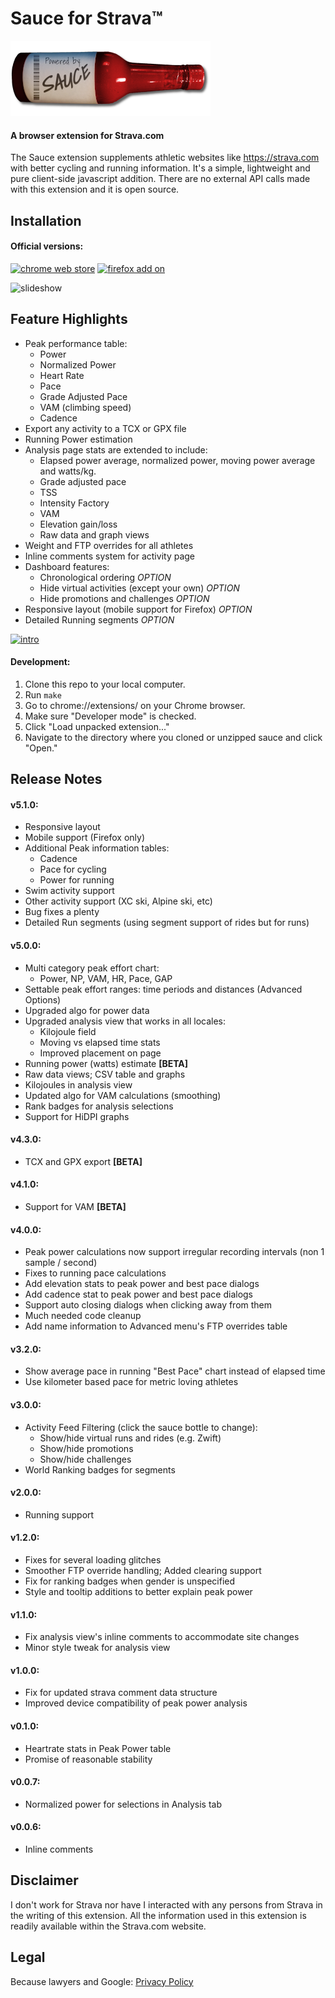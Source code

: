 Sauce for Strava™
===========
![Sauce](images/logo_horiz_320x120.png)
#### A browser extension for Strava.com
The Sauce extension supplements athletic websites like https://strava.com with better
cycling and running information.  It's a simple, lightweight and pure client-side javascript
addition.  There are no external API calls made with this extension and it is open source.


Installation
--------
#### Official versions:
[![chrome web store](https://saucellc.github.io/sauce/assets/images/ChromeWebStore_Badge_v2_206x58.png)](https://chrome.google.com/webstore/detail/eigiefcapdcdmncdghkeahgfmnobigha)
[![firefox add on](https://saucellc.github.io/sauce/assets/images/AMO-button_1.png)](https://addons.mozilla.org/addon/sauce)


![slideshow](https://saucellc.github.io/sauce/assets/images/screenshots/slideshow.gif)


Feature Highlights
--------
 * Peak performance table:
   * Power
   * Normalized Power
   * Heart Rate
   * Pace
   * Grade Adjusted Pace
   * VAM (climbing speed)
   * Cadence
 * Export any activity to a TCX or GPX file
 * Running Power estimation
 * Analysis page stats are extended to include:
   * Elapsed power average, normalized power, moving power average and watts/kg.
   * Grade adjusted pace
   * TSS
   * Intensity Factory
   * VAM
   * Elevation gain/loss
   * Raw data and graph views
 * Weight and FTP overrides for all athletes
 * Inline comments system for activity page
 * Dashboard features:
   * Chronological ordering *OPTION*
   * Hide virtual activities (except your own) *OPTION*
   * Hide promotions and challenges *OPTION*
 * Responsive layout (mobile support for Firefox) *OPTION*
 * Detailed Running segments *OPTION*


[![intro](http://img.youtube.com/vi/VkxEnBb1YhA/0.jpg)](http://www.youtube.com/watch?v=VkxEnBb1YhA)


#### Development:
 1. Clone this repo to your local computer.
 2. Run `make`
 3. Go to chrome://extensions/ on your Chrome browser.
 4. Make sure "Developer mode" is checked.
 5. Click "Load unpacked extension..."
 6. Navigate to the directory  where you cloned or unzipped sauce and click "Open."


Release Notes
--------
#### v5.1.0:
 * Responsive layout
 * Mobile support (Firefox only)
 * Additional Peak information tables:
   * Cadence
   * Pace for cycling
   * Power for running
 * Swim activity support
 * Other activity support (XC ski, Alpine ski, etc)
 * Bug fixes a plenty
 * Detailed Run segments (using segment support of rides but for runs)

#### v5.0.0:
 * Multi category peak effort chart:
   * Power, NP, VAM, HR, Pace, GAP
 * Settable peak effort ranges: time periods and distances (Advanced Options)
 * Upgraded algo for power data
 * Upgraded analysis view that works in all locales:
   * Kilojoule field
   * Moving vs elapsed time stats
   * Improved placement on page
 * Running power (watts) estimate **[BETA]**
 * Raw data views; CSV table and graphs
 * Kilojoules in analysis view
 * Updated algo for VAM calculations (smoothing)
 * Rank badges for analysis selections
 * Support for HiDPI graphs

#### v4.3.0:
 * TCX and GPX export **[BETA]**

#### v4.1.0:
 * Support for VAM **[BETA]**

#### v4.0.0:
 * Peak power calculations now support irregular recording intervals (non 1 sample / second)
 * Fixes to running pace calculations
 * Add elevation stats to peak power and best pace dialogs
 * Add cadence stat to peak power and best pace dialogs
 * Support auto closing dialogs when clicking away from them
 * Much needed code cleanup
 * Add name information to Advanced menu's FTP overrides table

#### v3.2.0:
 * Show average pace in running "Best Pace" chart instead of elapsed time
 * Use kilometer based pace for metric loving athletes

#### v3.0.0:
 * Activity Feed Filtering (click the sauce bottle to change):
   * Show/hide virtual runs and rides (e.g. Zwift)
   * Show/hide promotions
   * Show/hide challenges
 * World Ranking badges for segments

#### v2.0.0:
 * Running support

#### v1.2.0:
 * Fixes for several loading glitches
 * Smoother FTP override handling;  Added clearing support
 * Fix for ranking badges when gender is unspecified
 * Style and tooltip additions to better explain peak power

#### v1.1.0:
 * Fix analysis view's inline comments to accommodate site changes
 * Minor style tweak for analysis view

#### v1.0.0:
 * Fix for updated strava comment data structure
 * Improved device compatibility of peak power analysis

#### v0.1.0:
 * Heartrate stats in Peak Power table
 * Promise of reasonable stability

#### v0.0.7:
 * Normalized power for selections in Analysis tab

#### v0.0.6:
 * Inline comments


Disclaimer
--------
I don't work for Strava nor have I interacted with any persons from Strava in
the writing of this extension.  All the information used in this extension is
readily available within the Strava.com website.


Legal
--------
Because lawyers and Google:
[Privacy Policy](https://saucellc.github.io/sauce/pages/privacy.html)
